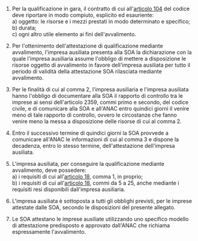 1. Per la qualificazione in gara, il contratto di cui all'[articolo 104](/index.html?article=articolo-104&version=2) del codice deve riportare in modo compiuto, esplicito ed esauriente:<br>a) oggetto: le risorse e i mezzi prestati in modo determinato e specifico;<br>b) durata;<br>c) ogni altro utile elemento ai fini dell'avvalimento.

2. Per l'ottenimento dell'attestazione di qualificazione mediante avvalimento, l'impresa ausiliata presenta alla SOA la dichiarazione con la quale l'impresa ausiliaria assume l'obbligo di mettere a disposizione le risorse oggetto di avvalimento in favore dell'impresa ausiliata per tutto il periodo di validità della attestazione SOA rilasciata mediante avvalimento.

3. Per le finalità di cui al comma 2, l'impresa ausiliaria e l'impresa ausiliata hanno l'obbligo di documentare alla SOA il rapporto di controllo tra le imprese ai sensi dell'articolo 2359, commi primo e secondo, del codice civile, e di comunicare alla SOA e all'ANAC entro quindici giorni il venire meno di tale rapporto di controllo, ovvero le circostanze che fanno venire meno la messa a disposizione delle risorse di cui al comma 2.

4. Entro il successivo termine di quindici giorni la SOA provvede a comunicare all'ANAC le informazioni di cui al comma 3 e dispone la decadenza, entro lo stesso termine, dell'attestazione dell'impresa ausiliata.

5. L'impresa ausiliata, per conseguire la qualificazione mediante avvalimento, deve possedere:<br>a) i requisiti di cui all'[articolo 18](/index.html?article=allegato-2.12-articolo-18&version=1), comma 1, in proprio;<br>b) i requisiti di cui all'[articolo 18](/index.html?article=allegato-2.12-articolo-18&version=1), commi da 5 a 25, anche mediante i requisiti resi disponibili dall'impresa ausiliaria.

6. L'impresa ausiliata è sottoposta a tutti gli obblighi previsti, per le imprese attestate dalle SOA, secondo le disposizioni del presente allegato.

7. Le SOA attestano le imprese ausiliate utilizzando uno specifico modello di attestazione predisposto e approvato dall'ANAC che richiama espressamente l'avvalimento.